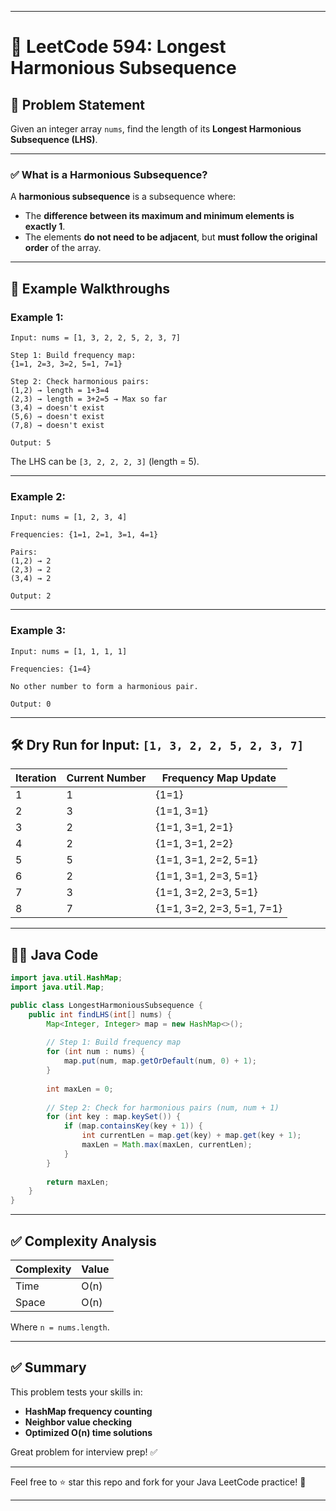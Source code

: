 

---

# 📘 LeetCode 594: Longest Harmonious Subsequence

## 🚩 Problem Statement

Given an integer array `nums`, find the length of its **Longest Harmonious Subsequence (LHS)**.

---

### ✅ What is a Harmonious Subsequence?

A **harmonious subsequence** is a subsequence where:

* The **difference between its maximum and minimum elements is exactly 1**.
* The elements **do not need to be adjacent**, but **must follow the original order** of the array.

---

## 🧪 Example Walkthroughs

### Example 1:

```text
Input: nums = [1, 3, 2, 2, 5, 2, 3, 7]

Step 1: Build frequency map:
{1=1, 2=3, 3=2, 5=1, 7=1}

Step 2: Check harmonious pairs:
(1,2) → length = 1+3=4
(2,3) → length = 3+2=5 → Max so far
(3,4) → doesn't exist
(5,6) → doesn't exist
(7,8) → doesn't exist

Output: 5
```

The LHS can be `[3, 2, 2, 2, 3]` (length = 5).

---

### Example 2:

```text
Input: nums = [1, 2, 3, 4]

Frequencies: {1=1, 2=1, 3=1, 4=1}

Pairs:
(1,2) → 2
(2,3) → 2
(3,4) → 2

Output: 2
```

---

### Example 3:

```text
Input: nums = [1, 1, 1, 1]

Frequencies: {1=4}

No other number to form a harmonious pair.

Output: 0
```

---

## 🛠️ Dry Run for Input: `[1, 3, 2, 2, 5, 2, 3, 7]`

| Iteration | Current Number | Frequency Map Update      |
| --------- | -------------- | ------------------------- |
| 1         | 1              | {1=1}                     |
| 2         | 3              | {1=1, 3=1}                |
| 3         | 2              | {1=1, 3=1, 2=1}           |
| 4         | 2              | {1=1, 3=1, 2=2}           |
| 5         | 5              | {1=1, 3=1, 2=2, 5=1}      |
| 6         | 2              | {1=1, 3=1, 2=3, 5=1}      |
| 7         | 3              | {1=1, 3=2, 2=3, 5=1}      |
| 8         | 7              | {1=1, 3=2, 2=3, 5=1, 7=1} |

---

## 🧑‍💻 Java Code

```java
import java.util.HashMap;
import java.util.Map;

public class LongestHarmoniousSubsequence {
    public int findLHS(int[] nums) {
        Map<Integer, Integer> map = new HashMap<>();
        
        // Step 1: Build frequency map
        for (int num : nums) {
            map.put(num, map.getOrDefault(num, 0) + 1);
        }
        
        int maxLen = 0;
        
        // Step 2: Check for harmonious pairs (num, num + 1)
        for (int key : map.keySet()) {
            if (map.containsKey(key + 1)) {
                int currentLen = map.get(key) + map.get(key + 1);
                maxLen = Math.max(maxLen, currentLen);
            }
        }
        
        return maxLen;
    }
}
```

---

## ✅ Complexity Analysis

| Complexity | Value |
| ---------- | ----- |
| Time       | O(n)  |
| Space      | O(n)  |

Where `n = nums.length`.

---

## ✅ Summary

This problem tests your skills in:

* **HashMap frequency counting**
* **Neighbor value checking**
* **Optimized O(n) time solutions**

Great problem for interview prep! ✅

---

Feel free to ⭐ star this repo and fork for your Java LeetCode practice! 🚀

---
